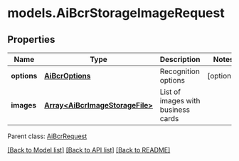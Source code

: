# models.AiBcrStorageImageRequest
## Properties
Name | Type | Description | Notes
------------ | ------------- | ------------- | -------------
**options** | [**AiBcrOptions**](AiBcrOptions.md) | Recognition options              | [optional] 
**images** | [**Array&lt;AiBcrImageStorageFile&gt;**](AiBcrImageStorageFile.md) | List of images with business cards              | 

 Parent class: [AiBcrRequest](AiBcrRequest.md)

[[Back to Model list]](README.md#documentation-for-models) [[Back to API list]](README.md#documentation-for-api-endpoints) [[Back to README]](README.md)


